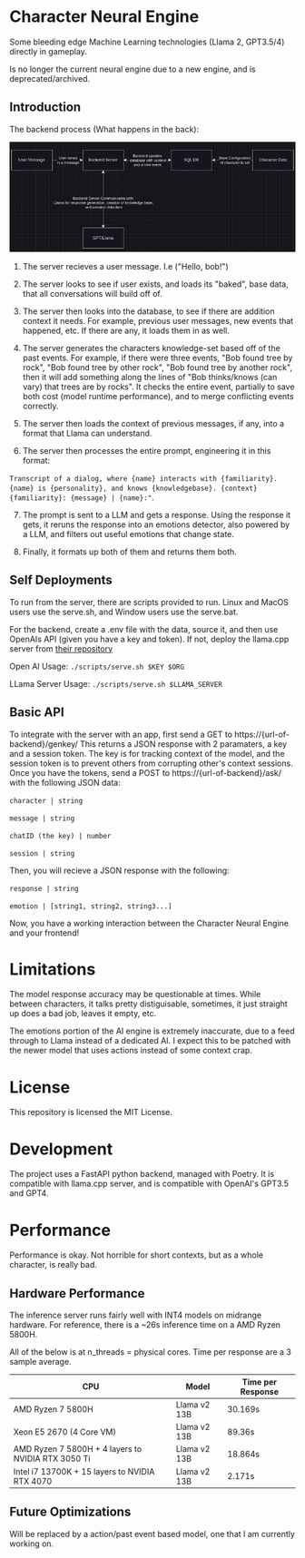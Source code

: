 # Character Neural Engine
Some bleeding edge Machine Learning technologies (Llama 2, GPT3.5/4)
directly in gameplay.

Is no longer the current neural engine due to a new engine, and is deprecated/archived.

## Introduction
The backend process (What happens in the back):

![SXCNE Diagram](diagrams/design.jpg)

1. The server recieves a user message. I.e ("Hello, bob!")

2. The server looks to see if user exists, and loads its "baked", 
base data, that all conversations will build off of.

3. The server then looks into the database, to see if there are addition
context it needs. For example, previous user messages, new events that happened,
etc. If there are any, it loads them in as well.

4. The server generates the characters knowledge-set based off of the past events.
For example, if there were three events, "Bob found tree by rock", "Bob found tree
by other rock", "Bob found tree by another rock", then it will add something
along the lines of "Bob thinks/knows (can vary) that trees are by rocks". It checks
the entire event, partially to save both cost (model runtime performance), and to
merge conflicting events correctly. 

5. The server then loads the context of previous messages, if any, into a format
that Llama can understand.

6. The server then processes the entire prompt, engineering it in this format:

`Transcript of a dialog, where {name} interacts with {familiarity}. {name} is {personality}, and knows {knowledgebase}. {context} {familiarity}: {message} | {name}:"`. 

7. The prompt is sent to a LLM and gets a response. Using the response it gets, it reruns the response into an emotions detector, also powered by a LLM, and filters out useful emotions
that change state.

8. Finally, it formats up both of them and returns them both.


## Self Deployments
To run from the server, there are scripts provided to run. 
Linux and MacOS users use the serve.sh, and Window users use the serve.bat.

For the backend, create a .env file with the data, source it, and then
use OpenAIs API (given you have a key and token). If not, deploy the 
llama.cpp server from [their repository](https://github.com/ggerganov/llama.cpp)

Open AI Usage: `./scripts/serve.sh $KEY $ORG`

LLama Server Usage: `./scripts/serve.sh $LLAMA_SERVER`

## Basic API

To integrate with the server with an app, first send a GET to https://{url-of-backend}/genkey/
This returns a JSON response with 2 paramaters, a key and a session token.
The key is for tracking context of the model, and the session token is to prevent others from corrupting
other's context sessions. Once you have the tokens, send a POST to https://{url-of-backend}/ask/ with 
the following JSON data:

`character | string`

`message | string`

`chatID (the key) | number`

`session | string`

Then, you will recieve a JSON response with the following:

`response | string`

`emotion | [string1, string2, string3...]`

Now, you have a working interaction between the Character Neural Engine and your frontend!

# Limitations
The model response accuracy may be questionable at times. While between characters,
it talks pretty distiguisable, sometimes, it just straight up does a bad job, leaves it empty,
etc.

The emotions portion of the AI engine is extremely inaccurate, due to a feed through to 
Llama instead of a dedicated AI. I expect this to be patched with the newer model that uses actions instead of some context crap.

# License
This repository is licensed the MIT License.

# Development
The project uses a FastAPI python backend, managed with Poetry.
It is compatible with llama.cpp server, and is compatible with 
OpenAI's GPT3.5 and GPT4.

# Performance
Performance is okay. Not horrible for short contexts, but as a whole character, is really bad.

## Hardware Performance

The inference server runs fairly well with INT4 models on midrange hardware. For reference,
there is a ~26s inference time on a AMD Ryzen 5800H.

All of the below is at n_threads = physical cores. Time per response are a 3 sample average.

|CPU |Model  | Time per Response|
--- | --- | ---|
|AMD Ryzen 7 5800H | Llama v2 13B | 30.169s|
|Xeon E5 2670 (4 Core VM)| Llama v2 13B | 89.36s|
|AMD Ryzen 7 5800H + 4 layers to NVIDIA RTX 3050 Ti | Llama v2 13B | 18.864s|
|Intel i7 13700K + 15 layers to NVIDIA RTX 4070 | Llama v2 13B |2.171s |

## Future Optimizations
Will be replaced by a action/past event based model, one that I am currently working on.
